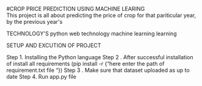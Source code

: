 #CROP PRICE PREDICTION USING MACHINE LEARING  
  This project is all about predicting the price of crop for that pariticular year,
  by the previous year's

TECHNOLOGY'S 
  python 
  web technology
  machine learning learning 

  


SETUP AND EXCUTION OF PROJECT 

  Step  1.  Installing the  Python language 
  Step 2 . After successful installation of install all requirements   (pip install -r {“here enter the path of requirement.txt file “})
  Step  3 . Make sure that dataset uploaded as up to date 
  Step 4. Run app.py  file
  

